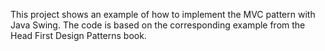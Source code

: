 This project shows an example of how to implement the MVC pattern with Java Swing. The code is based on the corresponding example from the Head First Design Patterns book.